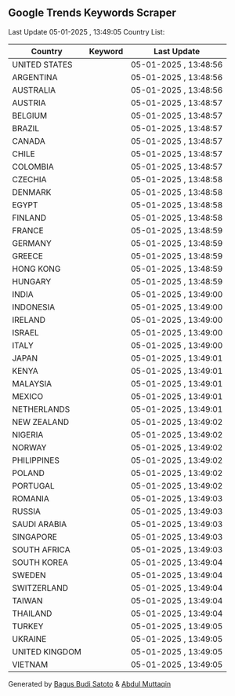 
## Google Trends Keywords Scraper

Last Update 05-01-2025 , 13:49:05
Country List:

| Country | Keyword | Last Update |
| --- | --- | --- |
| UNITED STATES |  | 05-01-2025 , 13:48:56 |
| ARGENTINA |  | 05-01-2025 , 13:48:56 |
| AUSTRALIA |  | 05-01-2025 , 13:48:56 |
| AUSTRIA |  | 05-01-2025 , 13:48:57 |
| BELGIUM |  | 05-01-2025 , 13:48:57 |
| BRAZIL |  | 05-01-2025 , 13:48:57 |
| CANADA |  | 05-01-2025 , 13:48:57 |
| CHILE |  | 05-01-2025 , 13:48:57 |
| COLOMBIA |  | 05-01-2025 , 13:48:57 |
| CZECHIA |  | 05-01-2025 , 13:48:58 |
| DENMARK |  | 05-01-2025 , 13:48:58 |
| EGYPT |  | 05-01-2025 , 13:48:58 |
| FINLAND |  | 05-01-2025 , 13:48:58 |
| FRANCE |  | 05-01-2025 , 13:48:59 |
| GERMANY |  | 05-01-2025 , 13:48:59 |
| GREECE |  | 05-01-2025 , 13:48:59 |
| HONG KONG |  | 05-01-2025 , 13:48:59 |
| HUNGARY |  | 05-01-2025 , 13:48:59 |
| INDIA |  | 05-01-2025 , 13:49:00 |
| INDONESIA |  | 05-01-2025 , 13:49:00 |
| IRELAND |  | 05-01-2025 , 13:49:00 |
| ISRAEL |  | 05-01-2025 , 13:49:00 |
| ITALY |  | 05-01-2025 , 13:49:00 |
| JAPAN |  | 05-01-2025 , 13:49:01 |
| KENYA |  | 05-01-2025 , 13:49:01 |
| MALAYSIA |  | 05-01-2025 , 13:49:01 |
| MEXICO |  | 05-01-2025 , 13:49:01 |
| NETHERLANDS |  | 05-01-2025 , 13:49:01 |
| NEW ZEALAND |  | 05-01-2025 , 13:49:02 |
| NIGERIA |  | 05-01-2025 , 13:49:02 |
| NORWAY |  | 05-01-2025 , 13:49:02 |
| PHILIPPINES |  | 05-01-2025 , 13:49:02 |
| POLAND |  | 05-01-2025 , 13:49:02 |
| PORTUGAL |  | 05-01-2025 , 13:49:02 |
| ROMANIA |  | 05-01-2025 , 13:49:03 |
| RUSSIA |  | 05-01-2025 , 13:49:03 |
| SAUDI ARABIA |  | 05-01-2025 , 13:49:03 |
| SINGAPORE |  | 05-01-2025 , 13:49:03 |
| SOUTH AFRICA |  | 05-01-2025 , 13:49:03 |
| SOUTH KOREA |  | 05-01-2025 , 13:49:04 |
| SWEDEN |  | 05-01-2025 , 13:49:04 |
| SWITZERLAND |  | 05-01-2025 , 13:49:04 |
| TAIWAN |  | 05-01-2025 , 13:49:04 |
| THAILAND |  | 05-01-2025 , 13:49:04 |
| TURKEY |  | 05-01-2025 , 13:49:05 |
| UKRAINE |  | 05-01-2025 , 13:49:05 |
| UNITED KINGDOM |  | 05-01-2025 , 13:49:05 |
| VIETNAM |  | 05-01-2025 , 13:49:05 |

Generated by [Bagus Budi Satoto](https://github.com/bagussatoto/) & [Abdul Muttaqin](https://github.com/fdciabdul/)
